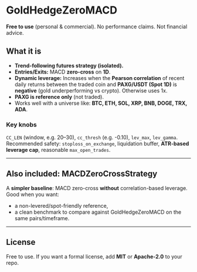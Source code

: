 # GoldHedgeZeroMACD

**Free to use** (personal & commercial). No performance claims. Not financial advice.

## What it is

* **Trend-following futures strategy (isolated).**
* **Entries/Exits:** MACD **zero-cross** on **1D**.
* **Dynamic leverage:** Increases when the **Pearson correlation** of recent daily returns between the traded coin and **PAXG/USDT (Spot 1D)** is **negative** (gold underperforming vs crypto). Otherwise uses 1x.
* **PAXG is reference only** (not traded).
* Works well with a universe like: **BTC, ETH, SOL, XRP, BNB, DOGE, TRX, ADA**.

### Key knobs

`CC_LEN` (window, e.g. 20–30), `cc_thresh` (e.g. -0.10), `lev_max`, `lev_gamma`.
Recommended safety: `stoploss_on_exchange`, liquidation buffer, **ATR-based leverage cap**, reasonable `max_open_trades`.

---

## Also included: MACDZeroCrossStrategy

A **simpler baseline**: MACD zero-cross **without** correlation-based leverage.
Good when you want:

* a non-levered/spot-friendly reference,
* a clean benchmark to compare against GoldHedgeZeroMACD on the same pairs/timeframe.

---

## License

Free to use. If you want a formal license, add **MIT** or **Apache-2.0** to your repo.
